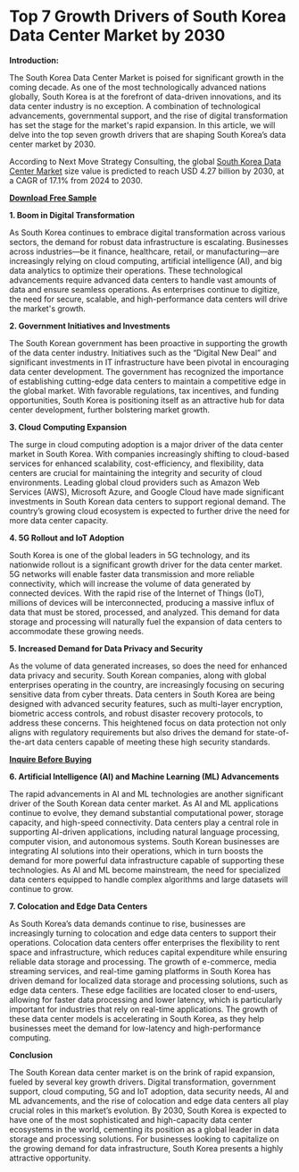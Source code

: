 # Top 7 Growth Drivers of South Korea Data Center Market by 2030

**Introduction:**

The South Korea Data Center Market is poised for significant growth in the coming decade. As one of the most technologically advanced nations globally, South Korea is at the forefront of data-driven innovations, and its data center industry is no exception. A combination of technological advancements, governmental support, and the rise of digital transformation has set the stage for the market's rapid expansion. In this article, we will delve into the top seven growth drivers that are shaping South Korea’s data center market by 2030.

According to Next Move Strategy Consulting, the global [South Korea Data Center Market](https://www.nextmsc.com/report/south-korea-data-center-market) size value is predicted to reach USD 4.27 billion by 2030, at a CAGR of 17.1% from 2024 to 2030.

[**Download Free Sample**](https://www.nextmsc.com/south-korea-data-center-market/request-sample)

**1. Boom in Digital Transformation**

As South Korea continues to embrace digital transformation across various sectors, the demand for robust data infrastructure is escalating. Businesses across industries—be it finance, healthcare, retail, or manufacturing—are increasingly relying on cloud computing, artificial intelligence (AI), and big data analytics to optimize their operations. These technological advancements require advanced data centers to handle vast amounts of data and ensure seamless operations. As enterprises continue to digitize, the need for secure, scalable, and high-performance data centers will drive the market's growth.

**2. Government Initiatives and Investments**

The South Korean government has been proactive in supporting the growth of the data center industry. Initiatives such as the “Digital New Deal” and significant investments in IT infrastructure have been pivotal in encouraging data center development. The government has recognized the importance of establishing cutting-edge data centers to maintain a competitive edge in the global market. With favorable regulations, tax incentives, and funding opportunities, South Korea is positioning itself as an attractive hub for data center development, further bolstering market growth.

**3. Cloud Computing Expansion**

The surge in cloud computing adoption is a major driver of the data center market in South Korea. With companies increasingly shifting to cloud-based services for enhanced scalability, cost-efficiency, and flexibility, data centers are crucial for maintaining the integrity and security of cloud environments. Leading global cloud providers such as Amazon Web Services (AWS), Microsoft Azure, and Google Cloud have made significant investments in South Korean data centers to support regional demand. The country’s growing cloud ecosystem is expected to further drive the need for more data center capacity.

**4. 5G Rollout and IoT Adoption**

South Korea is one of the global leaders in 5G technology, and its nationwide rollout is a significant growth driver for the data center market. 5G networks will enable faster data transmission and more reliable connectivity, which will increase the volume of data generated by connected devices. With the rapid rise of the Internet of Things (IoT), millions of devices will be interconnected, producing a massive influx of data that must be stored, processed, and analyzed. This demand for data storage and processing will naturally fuel the expansion of data centers to accommodate these growing needs.

**5. Increased Demand for Data Privacy and Security**

As the volume of data generated increases, so does the need for enhanced data privacy and security. South Korean companies, along with global enterprises operating in the country, are increasingly focusing on securing sensitive data from cyber threats. Data centers in South Korea are being designed with advanced security features, such as multi-layer encryption, biometric access controls, and robust disaster recovery protocols, to address these concerns. This heightened focus on data protection not only aligns with regulatory requirements but also drives the demand for state-of-the-art data centers capable of meeting these high security standards.

[**Inquire Before Buying**](https://www.nextmsc.com/south-korea-data-center-market/inquire-before-buying)

**6. Artificial Intelligence (AI) and Machine Learning (ML) Advancements**

The rapid advancements in AI and ML technologies are another significant driver of the South Korean data center market. As AI and ML applications continue to evolve, they demand substantial computational power, storage capacity, and high-speed connectivity. Data centers play a central role in supporting AI-driven applications, including natural language processing, computer vision, and autonomous systems. South Korean businesses are integrating AI solutions into their operations, which in turn boosts the demand for more powerful data infrastructure capable of supporting these technologies. As AI and ML become mainstream, the need for specialized data centers equipped to handle complex algorithms and large datasets will continue to grow.

**7. Colocation and Edge Data Centers**

As South Korea’s data demands continue to rise, businesses are increasingly turning to colocation and edge data centers to support their operations. Colocation data centers offer enterprises the flexibility to rent space and infrastructure, which reduces capital expenditure while ensuring reliable data storage and processing. The growth of e-commerce, media streaming services, and real-time gaming platforms in South Korea has driven demand for localized data storage and processing solutions, such as edge data centers. These edge facilities are located closer to end-users, allowing for faster data processing and lower latency, which is particularly important for industries that rely on real-time applications. The growth of these data center models is accelerating in South Korea, as they help businesses meet the demand for low-latency and high-performance computing.

**Conclusion**

The South Korean data center market is on the brink of rapid expansion, fueled by several key growth drivers. Digital transformation, government support, cloud computing, 5G and IoT adoption, data security needs, AI and ML advancements, and the rise of colocation and edge data centers all play crucial roles in this market’s evolution. By 2030, South Korea is expected to have one of the most sophisticated and high-capacity data center ecosystems in the world, cementing its position as a global leader in data storage and processing solutions. For businesses looking to capitalize on the growing demand for data infrastructure, South Korea presents a highly attractive opportunity.
